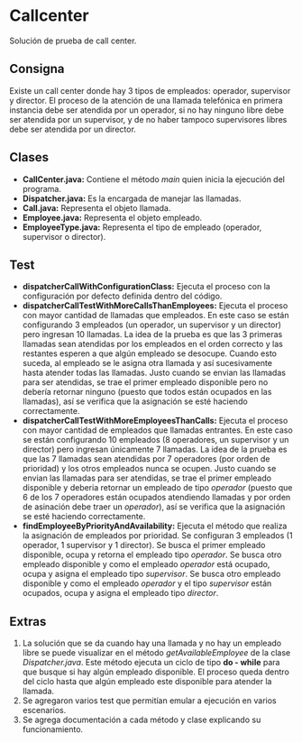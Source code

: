 # Callcenter
Solución de prueba de call center.

## Consigna
Existe un call center donde hay 3 tipos de empleados: operador, supervisor y director. El proceso de la atención de una llamada telefónica en primera instancia debe ser atendida por un operador, si no hay ninguno libre debe ser atendida por un supervisor, y de no haber tampoco supervisores libres debe ser atendida por un director.


## Clases
- **CallCenter.java:** Contiene el método *main* quien inicia la ejecución del programa. 
- **Dispatcher.java:** Es la encargada de manejar las llamadas.
- **Call.java:** Representa el objeto llamada.
- **Employee.java:** Representa el objeto empleado.
- **EmployeeType.java:** Representa el tipo de empleado (operador, supervisor o director).


## Test

- **dispatcherCallWithConfigurationClass:** Ejecuta el proceso con la configuración por defecto definida dentro del código.
- **dispatcherCallTestWithMoreCallsThanEmployees:** Ejecuta el proceso con mayor cantidad de llamadas que empleados. En este caso se están configurando 3 empleados (un operador, un supervisor y un director) pero ingresan 10 llamadas. La idea de la prueba es que las 3 primeras llamadas sean atendidas por los empleados en el orden correcto y las restantes esperen a que algún empleado se desocupe. Cuando esto suceda, al empleado se le asigna otra llamada y así sucesivamente hasta atender todas las llamadas. Justo cuando se envian las llamadas para ser atendidas, se trae el primer empleado disponible pero no debería retornar ninguno (puesto que todos están ocupados en las llamadas), así se verifica que la asignación se esté haciendo correctamente.
- **dispatcherCallTestWithMoreEmployeesThanCalls:** Ejecuta el proceso con mayor cantidad de empleados que llamadas entrantes. En este caso se están configurando 10 empleados (8 operadores, un supervisor y un director) pero ingresan únicamente 7 llamadas. La idea de la prueba es que las 7 llamadas sean atendidas por 7 operadores (por orden de prioridad) y los otros empleados nunca se ocupen. Justo cuando se envian las llamadas para ser atendidas, se trae el primer empleado disponible y deberia retornar un empleado de tipo *operador* (puesto que 6 de los 7 operadores están ocupados atendiendo llamadas y por orden de asinación debe traer un *operador*), así se verifica que la asignación se esté haciendo correctamente.
- **findEmployeeByPriorityAndAvailability:** Ejecuta el método que realiza la asignación de empleados por prioridad. Se configuran 3 empleados (1 operador, 1 supervisor y 1 director). Se busca el primer empleado disponible, ocupa y retorna el empleado tipo *operador*. Se busca otro empleado disponible y como el empleado *operador* está ocupado, ocupa y asigna el empleado tipo *supervisor*. Se busca otro empleado disponible y como el empleado *operador* y el tipo *supervisor* están ocupados, ocupa y asigna el empleado tipo *director*. 

## Extras

1. La solución que se da cuando hay una llamada y no hay un empleado libre se puede visualizar en el método *getAvailableEmployee* de la clase *Dispatcher.java*. Este método ejecuta un ciclo de tipo **do - while** para que busque si hay algún empleado disponible. El proceso queda dentro del ciclo hasta que algún empleado este disponible para atender la llamada.
2. Se agregaron varios test que permitían emular a ejecución en varios escenarios.
3. Se agrega documentación a cada método y clase explicando su funcionamiento.
